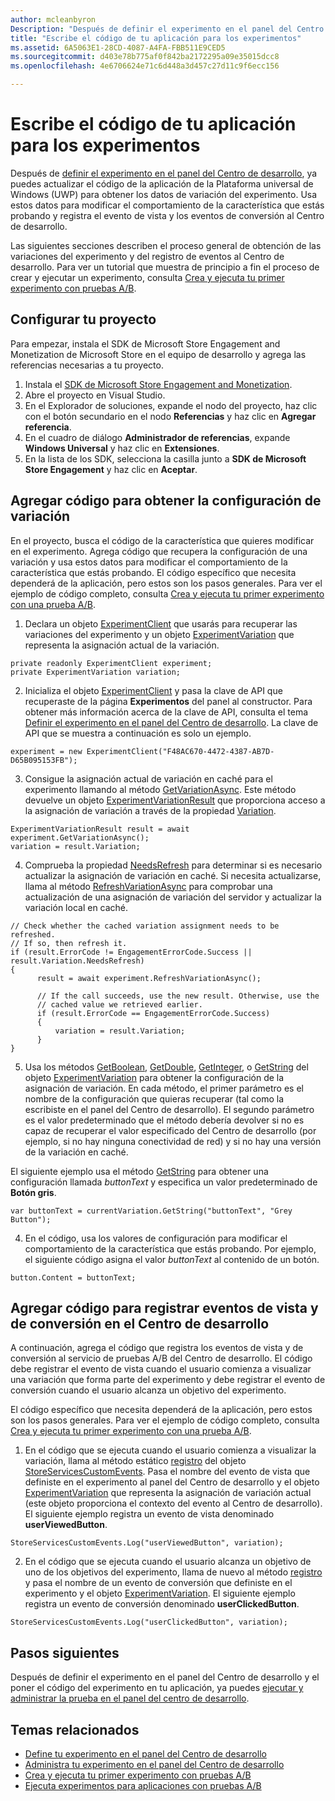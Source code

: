 ```yaml
---
author: mcleanbyron
Description: "Después de definir el experimento en el panel del Centro de desarrollo, ya puedes escribir el código el experimento de la aplicación."
title: "Escribe el código de tu aplicación para los experimentos"
ms.assetid: 6A5063E1-28CD-4087-A4FA-FBB511E9CED5
ms.sourcegitcommit: d403e78b775af0f842ba2172295a09e35015dcc8
ms.openlocfilehash: 4e6706624e71c6d448a3d457c27d11c9f6ecc156

---
```


# Escribe el código de tu aplicación para los experimentos

Después de [definir el experimento en el panel del Centro de desarrollo](define-your-experiment-in-the-dev-center-dashboard.md), ya puedes actualizar el código de la aplicación de la Plataforma universal de Windows (UWP) para obtener los datos de variación del experimento. Usa estos datos para modificar el comportamiento de la característica que estás probando y registra el evento de vista y los eventos de conversión al Centro de desarrollo.

Las siguientes secciones describen el proceso general de obtención de las variaciones del experimento y del registro de eventos al Centro de desarrollo. Para ver un tutorial que muestra de principio a fin el proceso de crear y ejecutar un experimento, consulta [Crea y ejecuta tu primer experimento con pruebas A/B](create-and-run-your-first-experiment-with-a-b-testing.md).

## Configurar tu proyecto

Para empezar, instala el SDK de Microsoft Store Engagement and Monetization de Microsoft Store en el equipo de desarrollo y agrega las referencias necesarias a tu proyecto.

1. Instala el [SDK de Microsoft Store Engagement and Monetization](http://aka.ms/store-em-sdk).
2. Abre el proyecto en Visual Studio.
3. En el Explorador de soluciones, expande el nodo del proyecto, haz clic con el botón secundario en el nodo **Referencias** y haz clic en **Agregar referencia**.
3. En el cuadro de diálogo **Administrador de referencias**, expande **Windows Universal** y haz clic en **Extensiones**.
4. En la lista de los SDK, selecciona la casilla junto a **SDK de Microsoft Store Engagement** y haz clic en **Aceptar**.

## Agregar código para obtener la configuración de variación

En el proyecto, busca el código de la característica que quieres modificar en el experimento. Agrega código que recupera la configuración de una variación y usa estos datos para modificar el comportamiento de la característica que estás probando. El código específico que necesita dependerá de la aplicación, pero estos son los pasos generales. Para ver el ejemplo de código completo, consulta [Crea y ejecuta tu primer experimento con una prueba A/B](create-and-run-your-first-experiment-with-a-b-testing.md).

1. Declara un objeto [ExperimentClient](https://msdn.microsoft.com/library/windows/apps/microsoft.services.store.engagement.experimentclient.aspx) que usarás para recuperar las variaciones del experimento y un objeto [ExperimentVariation](https://msdn.microsoft.com/library/windows/apps/microsoft.services.store.engagement.experimentvariation.aspx) que representa la asignación actual de la variación.
```CSharp
private readonly ExperimentClient experiment;
private ExperimentVariation variation;
```

2. Inicializa el objeto [ExperimentClient](https://msdn.microsoft.com/library/windows/apps/microsoft.services.store.engagement.experimentclient.aspx) y pasa la clave de API que recuperaste de la página **Experimentos** del panel al constructor. Para obtener más información acerca de la clave de API, consulta el tema [Definir el experimento en el panel del Centro de desarrollo](define-your-experiment-in-the-dev-center-dashboard.md#generate-an-api-key). La clave de API que se muestra a continuación es solo un ejemplo.
```CSharp
experiment = new ExperimentClient("F48AC670-4472-4387-AB7D-D65B095153FB");
```

3. Consigue la asignación actual de variación en caché para el experimento llamando al método [GetVariationAsync](https://msdn.microsoft.com/library/windows/apps/microsoft.services.store.engagement.experimentclient.getvariationasync.aspx). Este método devuelve un objeto [ExperimentVariationResult](https://msdn.microsoft.com/library/windows/apps/microsoft.services.store.engagement.experimentvariationresult.aspx) que proporciona acceso a la asignación de variación a través de la propiedad [Variation](https://msdn.microsoft.com/library/windows/apps/microsoft.services.store.engagement.experimentvariationresult.variation.aspx).
```CSharp
ExperimentVariationResult result = await experiment.GetVariationAsync();
variation = result.Variation;
```

4. Comprueba la propiedad [NeedsRefresh](https://msdn.microsoft.com/library/windows/apps/microsoft.services.store.engagement.experimentvariation.needsrefresh.aspx) para determinar si es necesario actualizar la asignación de variación en caché. Si necesita actualizarse, llama al método [RefreshVariationAsync](https://msdn.microsoft.com/library/windows/apps/microsoft.services.store.engagement.experimentclient.refreshvariationasync.aspx) para comprobar una actualización de una asignación de variación del servidor y actualizar la variación local en caché.
```CSharp
// Check whether the cached variation assignment needs to be refreshed.
// If so, then refresh it.
if (result.ErrorCode != EngagementErrorCode.Success || result.Variation.NeedsRefresh)
{
      result = await experiment.RefreshVariationAsync();

      // If the call succeeds, use the new result. Otherwise, use the
      // cached value we retrieved earlier.
      if (result.ErrorCode == EngagementErrorCode.Success)
      {
          variation = result.Variation;
      }
}
```

5. Usa los métodos [GetBoolean](https://msdn.microsoft.com/library/windows/apps/microsoft.services.store.engagement.experimentvariation.getboolean.aspx), [GetDouble](https://msdn.microsoft.com/library/windows/apps/microsoft.services.store.engagement.experimentvariation.getdouble.aspx), [GetInteger](https://msdn.microsoft.com/library/windows/apps/microsoft.services.store.engagement.experimentvariation.getinteger.aspx), o [GetString](https://msdn.microsoft.com/library/windows/apps/microsoft.services.store.engagement.experimentvariation.getstring.aspx) del objeto [ExperimentVariation](https://msdn.microsoft.com/library/windows/apps/microsoft.services.store.engagement.experimentvariation.aspx) para obtener la configuración de la asignación de variación. En cada método, el primer parámetro es el nombre de la configuración que quieras recuperar (tal como la escribiste en el panel del Centro de desarrollo). El segundo parámetro es el valor predeterminado que el método debería devolver si no es capaz de recuperar el valor especificado del Centro de desarrollo (por ejemplo, si no hay ninguna conectividad de red) y si no hay una versión de la variación en caché.

  El siguiente ejemplo usa el método [GetString](https://msdn.microsoft.com/library/windows/apps/microsoft.services.store.engagement.experimentvariation.getstring.aspx) para obtener una configuración llamada *buttonText* y especifica un valor predeterminado de **Botón gris**.
```CSharp
var buttonText = currentVariation.GetString("buttonText", "Grey Button");
```
4. En el código, usa los valores de configuración para modificar el comportamiento de la característica que estás probando. Por ejemplo, el siguiente código asigna el valor *buttonText* al contenido de un botón.
```CSharp
button.Content = buttonText;
```

## Agregar código para registrar eventos de vista y de conversión en el Centro de desarrollo

A continuación, agrega el código que registra los eventos de vista y de conversión al servicio de pruebas A/B del Centro de desarrollo. El código debe registrar el evento de vista cuando el usuario comienza a visualizar una variación que forma parte del experimento y debe registrar el evento de conversión cuando el usuario alcanza un objetivo del experimento.

El código específico que necesita dependerá de la aplicación, pero estos son los pasos generales. Para ver el ejemplo de código completo, consulta [Crea y ejecuta tu primer experimento con una prueba A/B](create-and-run-your-first-experiment-with-a-b-testing.md).

1. En el código que se ejecuta cuando el usuario comienza a visualizar la variación, llama al método estático [registro](https://msdn.microsoft.com/library/windows/apps/microsoft.services.store.engagement.storeservicescustomevents.log.aspx) del objeto [StoreServicesCustomEvents](https://msdn.microsoft.com/library/windows/apps/microsoft.services.store.engagement.storeservicescustomevents.aspx). Pasa el nombre del evento de vista que definiste en el experimento al panel del Centro de desarrollo y el objeto [ExperimentVariation](https://msdn.microsoft.com/library/windows/apps/microsoft.services.store.engagement.experimentvariation.aspx) que representa la asignación de variación actual (este objeto proporciona el contexto del evento al Centro de desarrollo). El siguiente ejemplo registra un evento de vista denominado **userViewedButton**.
```CSharp
StoreServicesCustomEvents.Log("userViewedButton", variation);
```
2. En el código que se ejecuta cuando el usuario alcanza un objetivo de uno de los objetivos del experimento, llama de nuevo al método [registro](https://msdn.microsoft.com/library/windows/apps/microsoft.services.store.engagement.storeservicescustomevents.log.aspx) y pasa el nombre de un evento de conversión que definiste en el experimento y el objeto [ExperimentVariation](https://msdn.microsoft.com/library/windows/apps/microsoft.services.store.engagement.experimentvariation.aspx). El siguiente ejemplo registra un evento de conversión denominado **userClickedButton**.
```CSharp
StoreServicesCustomEvents.Log("userClickedButton", variation);
```

## Pasos siguientes

Después de definir el experimento en el panel del Centro de desarrollo y el poner el código del experimento en tu aplicación, ya puedes [ejecutar y administrar la prueba en el panel del centro de desarrollo](manage-your-experiment.md).

## Temas relacionados

  * [Define tu experimento en el panel del Centro de desarrollo](define-your-experiment-in-the-dev-center-dashboard.md)
  * [Administra tu experimento en el panel del Centro de desarrollo](manage-your-experiment.md)
  * [Crea y ejecuta tu primer experimento con pruebas A/B](create-and-run-your-first-experiment-with-a-b-testing.md)
  * [Ejecuta experimentos para aplicaciones con pruebas A/B](run-app-experiments-with-a-b-testing.md)



<!--HONumber=Jun16_HO4-->


